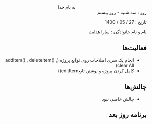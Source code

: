<div dir="rtl" align="center">
به نام خدا
</div>
<div dir="rtl" align="right">
روز : سه شنبه - روز بیستم

تاریخ : 27 / 05 / 1400

نام و نام خانوادگی : سارا هدایت

## فعالیت‌ها
* انجام یک سری اصلاحات روی توابع پروژه (addItem() , deleteItem() , clear All)
* کامل کردن پروژه و نوشتن تابعeditItem() 

## چالش‌ها
* چالش خاصی نبود

## برنامه روز بعد

</div>